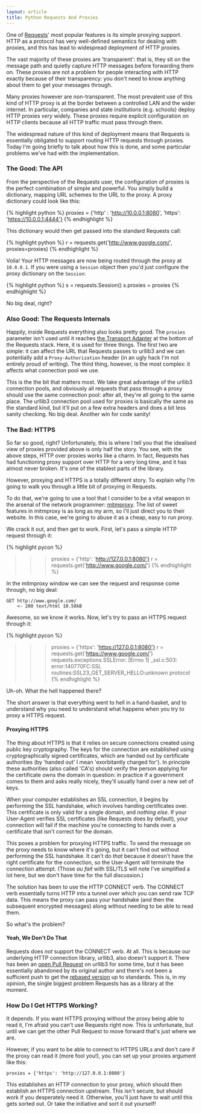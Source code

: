 ```yaml
---
layout: article
title: Python Requests And Proxies
---
```


One of [Requests](http://docs.python-requests.org/en/latest/)' most popular
features is its simple proxying support. HTTP as a protocol has very
well-defined semantics for dealing with proxies, and this has lead to
widespread deployment of HTTP proxies.

The vast majority of these proxies are 'transparent': that is, they sit on the
message path and quietly capture HTTP messages before forwarding them on. These
proxies are not a problem for people interacting with HTTP exactly because of
their transparency: you don't need to know anything about them to get your
messages through.

Many proxies however are non-transparent. The most prevalent use of this kind
of HTTP proxy is at the border between a controlled LAN and the wider internet.
In particular, companies and state institutions (e.g. schools) deploy HTTP
proxies _very_ widely. These proxies require explicit configuration on HTTP
clients because all HTTP traffic must pass through them.

The widespread nature of this kind of deployment means that Requests is
essentially obligated to support routing HTTP requests through proxies. Today
I'm going briefly to talk about how this is done, and some particular problems
we've had with the implementation.

### The Good: The API

From the perspective of the Requests user, the configuration of proxies is the
perfect combination of simple and powerful. You simply build a dictionary,
mapping URL schemes to the URL to the proxy. A proxy dictionary could look
like this:

{% highlight python %}
proxies = {'http' : 'http://10.0.0.1:8080',
           'https': 'https://10.0.0.1:4444'}
{% endhighlight %}

This dictionary would then get passed into the standard Requests call:

{% highlight python %}
r = requests.get('http://www.google.com/', proxies=proxies)
{% endhighlight %}

Voila! Your HTTP messages are now being routed through the proxy at `10.0.0.1`.
If you were using a `Session` object then you'd just configure the proxy
dictionary on the `Session`:

{% highlight python %}
s = requests.Session()
s.proxies = proxies
{% endhighlight %}

No big deal, right?

### Also Good: The Requests Internals

Happily, inside Requests everything also looks pretty good. The `proxies`
parameter isn't used until it reaches
[the Transport Adapter](//lukasa.co.uk/2012/12/Writing_A_Transport_Adapter/) at
the bottom of the Requests stack. Here, it is used for three things. The first
two are simple: it can affect the URL that Requests passes to urllib3 and we
can potentially add a `Proxy-Authorization` header (in an ugly hack I'm not
entirely proud of writing). The third thing, however, is the most complex: it
affects what connection pool we use.

This is the the bit that matters most. We take great advantage of the urllib3
connection pools, and obviously all requests that pass through a proxy should
use the same connection pool: after all, they're all going to the same place.
The urllib3 connection pool used for proxies is basically the same as the
standard kind, but it'll put on a few extra headers and does a bit less sanity
checking. No big deal. Another win for code sanity!

### The Bad: HTTPS

So far so good, right? Unfortunately, this is where I tell you that the
idealised view of proxies provided above is only half the story. You see, with
the above steps, HTTP over proxies works like a charm. In fact, Requests has
had functioning proxy support over HTTP for a very long time, and it has almost
never broken. It's one of the stablest parts of the library.

However, proxying and HTTPS is a totally different story. To explain why I'm
going to walk you through a little bit of proxying in Requests.

To do that, we're going to use a tool that I consider to be a vital weapon in
the arsenal of the network programmer: [mitmproxy](http://mitmproxy.org/). The
list of sweet features in mitmproxy is as long as my arm, so I'll just direct
you to their website. In this case, we're going to abuse it as a cheap, easy to
run proxy.

We crack it out, and then get to work. First, let's pass a simple HTTP request
through it:

{% highlight pycon %}
>>> proxies = {'http': 'http://127.0.0.1:8080'}
>>> r = requests.get('http://www.google.com/')
{% endhighlight %}

In the mitmproxy window we can see the request and response come through, no
big deal:

    GET http://www.google.com/
        <- 200 text/html 10.58kB

Awesome, so we know it works. Now, let's try to pass an HTTPS request through
it:

{% highlight pycon %}
>>> proxies = {'https': 'https://127.0.0.1:8080'}
>>> r = requests.get('https://www.google.com/')
requests.exceptions.SSLError: [Errno 1] _ssl.c:503: error:140770FC:SSL routines:SSL23_GET_SERVER_HELLO:unknown protocol
{% endhighlight %}

Uh-oh. What the hell happened there?

The short answer is that everything went to hell in a hand-basket, and to
understand why you need to understand what happens when you try to proxy a
HTTPS request.

#### Proxying HTTPS

The thing about HTTPS is that it relies on secure connections created using
public key cryptography. The keys for the connection are established using
cryptographically signed certificates, which are handed out by certificate
authorities (by 'handed out' I mean 'exorbitantly charged for'). In principle
these authorities (also called 'CA's) should verify the person applying for the
certificate owns the domain in question: in practice if a government comes to
them and asks really nicely, they'll usually hand over a new set of keys.

When your computer establishes an SSL connection, it begins by performing the
SSL handshake, which involves handing certificates over. This certificate is
only valid for a single domain, and _nothing else_. If your User-Agent verifies
SSL certificates (like Requests does by default), your connection will fail if
the machine you're connecting to hands over a certificate that isn't correct
for the domain.

This poses a problem for proxying HTTPS traffic. To send the message on the
proxy needs to know where it's going, but it can't find out without performing
the SSL handshake. It can't do _that_ because it doesn't have the right
certificate for the connection, so the User-Agent will terminate the
connection attempt. (Those _au fait_ with SSL/TLS will note I've simplified a
lot here, but we don't have time for the full discussion.)

The solution has been to use the HTTP CONNECT verb. The CONNECT verb
essentially turns HTTP into a tunnel over which you can send raw TCP data. This
means the proxy can pass your handshake (and then the subsequent encrypted
messages) along without needing to be able to read them.

So what's the problem?

#### Yeah, We Don't Do That

Requests does _not_ support the CONNECT verb. At all. This is because our
underlying HTTP connection library, urllib3, also doesn't support it. There has
been an [open Pull Request](https://github.com/shazow/urllib3/pull/139) on
urllib3 for some time, but it has been essentially abandoned by its original
author and there's not been a sufficient push to get the
[rebased version](https://github.com/shazow/urllib3/pull/170) up to standards.
This is, in my opinion, the single biggest problem Requests has as a library at
the moment.

### How Do I Get HTTPS Working?

It depends. If you want HTTPS proxying without the proxy being able to read it,
I'm afraid you can't use Requests right now. This is unfortunate, but until we
can get the other Pull Request to move forward that's just where we are.

However, if you want to be able to connect to HTTPS URLs and don't care if the
proxy can read it (more fool you!), you can set up your proxies argument like
this:

    proxies = {'https': 'http://127.0.0.1:8080'}

This establishes an HTTP connection to your proxy, which should then establish
an HTTPS connection upstream. This isn't secure, but should work if you
desperately need it. Otherwise, you'll just have to wait until this gets sorted
out. Or take the initiative and sort it out yourself!
